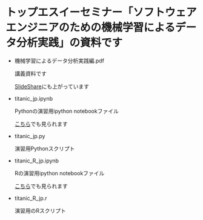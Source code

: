 # トップエスイーセミナー「ソフトウェアエンジニアのための機械学習によるデータ分析実践」の資料です

* 機械学習によるデータ分析実践編.pdf

   講義資料です

   [SlideShare](http://www.slideshare.net/canard0328/ss-51632037)にも上がっています

* titanic_jp.ipynb

   Pythonの演習用ipython notebookファイル

   [こちら](http://nbviewer.ipython.org/gist/canard0328/a5911ee5b4bf1a07fbcb/)でも見られます

* titanic_jp.py

   演習用Pythonスクリプト

* titanic_R_jp.ipynb

   Rの演習用ipython notebookファイル

   [こちら](http://nbviewer.ipython.org/gist/canard0328/6f44229365f53b7bd30f/)でも見られます

* titanic_R_jp.r

   演習用のRスクリプト
